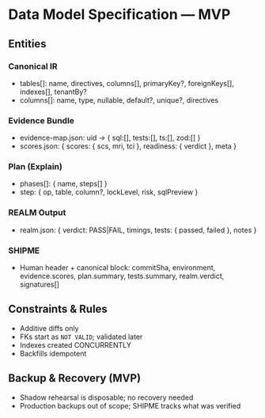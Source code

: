 # Data Model Specification — MVP

## Entities

### Canonical IR
- tables[]: name, directives, columns[], primaryKey?, foreignKeys[], indexes[], tenantBy?
- columns[]: name, type, nullable, default?, unique?, directives

### Evidence Bundle
- evidence-map.json: uid → { sql:[], tests:[], ts:[], zod:[] }
- scores.json: { scores: { scs, mri, tci }, readiness: { verdict }, meta }

### Plan (Explain)
- phases[]: { name, steps[] }
- step: { op, table, column?, lockLevel, risk, sqlPreview }

### REALM Output
- realm.json: { verdict: PASS|FAIL, timings, tests: { passed, failed }, notes }

### SHIPME
- Human header + canonical block: commitSha, environment, evidence.scores, plan.summary, tests.summary, realm.verdict, signatures[]

## Constraints & Rules
- Additive diffs only
- FKs start as `NOT VALID`; validated later
- Indexes created CONCURRENTLY
- Backfills idempotent

## Backup & Recovery (MVP)
- Shadow rehearsal is disposable; no recovery needed
- Production backups out of scope; SHIPME tracks what was verified

